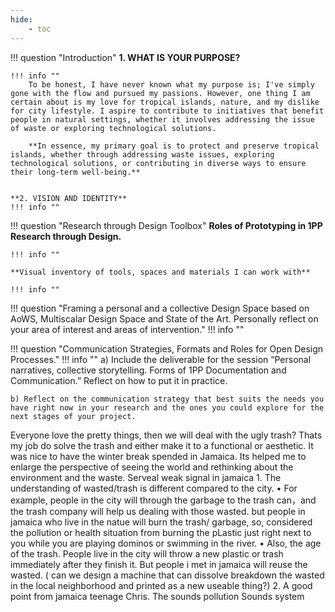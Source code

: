 ```yaml
---
hide:
    - toc
---
```



!!! question "Introduction"
    **1. WHAT IS YOUR PURPOSE?**

    !!! info ""
        To be honest, I have never known what my purpose is; I've simply gone with the flow and pursued my passions. However, one thing I am certain about is my love for tropical islands, nature, and my dislike for city lifestyle. I aspire to contribute to initiatives that benefit people in natural settings, whether it involves addressing the issue of waste or exploring technological solutions. 
        
        **In essence, my primary goal is to protect and preserve tropical islands, whether through addressing waste issues, exploring technological solutions, or contributing in diverse ways to ensure their long-term well-being.**


    **2. VISION AND IDENTITY**
    !!! info ""



!!! question "Research through Design Toolbox"
    **Roles of Prototyping in 1PP Research through Design.**

    !!! info ""

    **Visual inventory of tools, spaces and materials I can work with**

    !!! info ""


!!! question "Framing a personal and a collective Design Space based on AoWS, Multiscalar Design Space and State of the Art. Personally reflect on your area of interest and areas of intervention."
    !!! info ""
    
!!! question "Communication Strategies, Formats and Roles for Open Design Processes."
    !!! info ""
    a) Include the deliverable for the session “Personal narratives, collective storytelling. Forms of 1PP Documentation and Communication.” Reflect on how to put it in practice.

    b) Reflect on the communication strategy that best suits the needs you have right now in your research and the ones you could explore for the next stages of your project.

  Everyone love the pretty things, then we will deal with the ugly trash? Thats my job do solve the trash and either make it to a functional or aesthetic. It was nice to have the winter break spended in Jamaica. Its helped me  to enlarge the perspective of seeing the world and rethinking about the environment and the waste. Serveal weak signal in jamaica  1. The understanding of wasted/trash is different compared to the city.  • For example, people in the city will through the garbage to the trash can，and the trash company will help us dealing with those wasted. but people in jamaica who live in the natue will burn the trash/ garbage, so, considered the pollution or health situation from burning the pLastic just right next to you while you are playing dominos or swimming in the river.  • Also, the age of the trash. People live in the city will throw a new plastic or trash immediately after they finish it. But people i met in jamaica will reuse the wasted.  ( can we design a machine that can dissolve breakdown the wasted in the local neighborhood and printed as a new useable thing?) 2. A good point from jamaica teenage Chris. The sounds pollution  Sounds system 